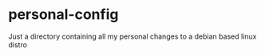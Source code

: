 # personal-config
Just a directory containing all my personal changes to a debian based linux distro
